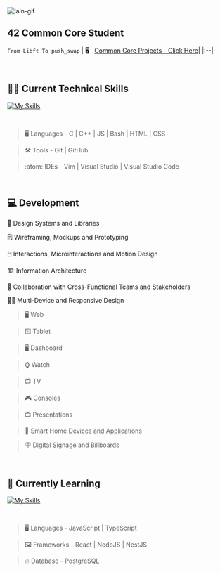 <img src="https://media.tenor.com/ZwiXDI5sKe0AAAAC/lain-serial-experiments-lain.gif" alt="lain-gif" border="0">


## 42 Common Core Student

`From Libft To push_swap`
| 🖥️  &nbsp; [Common Core Projects - Click Here](https://github.com/pasqualerossi/42-Projects-Guide)|
|:--|

<br>

## 🧑‍💻 Current Technical Skills

[![My Skills](https://skillicons.dev/icons?i=c,cpp,js,bash,vim,py,arduino,vscode,stackoverflow,html,css,github,git,visualstudio)](https://skillicons.dev)

<br>

> :desktop_computer:  Languages - C | C++ | JS | Bash | HTML | CSS

> :hammer_and_wrench:  Tools - Git | GitHub

> :atom:  IDEs - Vim | Visual Studio | Visual Studio Code

<br>

## 💻 Development

  📑 Design Systems and Libraries
  
  🗒️ Wireframing, Mockups and Prototyping
  
  🖱️ Interactions, Microinteractions and Motion Design
  
  🏗️ Information Architecture
  
  📢 Collaboration with Cross-Functional Teams and Stakeholders
  
  🧑‍💻 Multi-Device and Responsive Design
  > 🖥️ Web

  > :window: Tablet
 
  > 🖥️ Dashboard

  > ⌚ Watch

  > 📺 TV

  > 🎮 Consoles
 
  > 📺 Presentations

  > 📶 Smart Home Devices and Applications
 
  > :placard: Digital Signage and Billboards
    
</details>

<br>

## 🌱 Currently Learning

[![My Skills](https://skillicons.dev/icons?i=nodejs,react,ts,postgresql)](https://skillicons.dev)

<br>

> :desktop_computer:  Languages - JavaScript | TypeScript

> :framed_picture: Frameworks - React | NodeJS | NestJS

> :fire: Database - PostgreSQL
